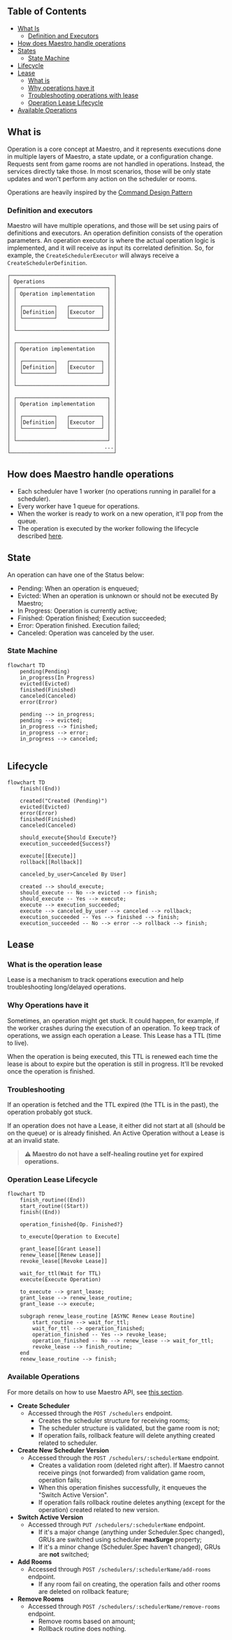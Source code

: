 Table of Contents
---

- [What Is](#what-is)
  - [Definition and Executors](#definition-and-executors)
- [How does Maestro handle operations](#how-does-maestro-handle-operations)
- [States](#state)
  - [State Machine](#state-machine)
- [Lifecycle](#lifecycle)
- [Lease](#lease)
  - [What is](#what-is-the-operation-lease)
  - [Why operations have it](#why-operations-have-it)
  - [Troubleshooting operations with lease](#troubleshooting)
  - [Operation Lease Lifecycle](#operation-lease-lifecycle)
- [Available Operations](#available-operations)


## What is
Operation is a core concept at Maestro, and it represents executions done in multiple layers of Maestro, a state update, or a configuration change. 
Requests sent from game rooms are not handled in operations. Instead, the services directly take those. 
In most scenarios, those will be only state updates and won't perform any action on the scheduler or rooms.

Operations are heavily inspired by the [Command Design Pattern](https://en.wikipedia.org/wiki/Command_pattern)

### Definition and executors

Maestro will have multiple operations, and those will be set using pairs of definitions and executors.
An operation definition consists of the operation parameters.
An operation executor is where the actual operation logic is implemented, and it will receive as input its correlated definition.
So, for example, the `CreateSchedulerExecutor` will always receive a `CreateSchedulerDefinition`.

```
┌─────────────────────────────────┐
│ Operations                      │
│ ┌─────────────────────────────┐ │
│ │ Operation implementation    │ │
│ │                             │ │
│ │ ┌──────────┐   ┌──────────┐ │ │
│ │ │Definition│   │Executor  │ │ │
│ │ └──────────┘   └──────────┘ │ │
│ │                             │ │
│ └─────────────────────────────┘ │
│                                 │
│ ┌─────────────────────────────┐ │
│ │ Operation implementation    │ │
│ │                             │ │
│ │ ┌──────────┐   ┌──────────┐ │ │
│ │ │Definition│   │Executor  │ │ │
│ │ └──────────┘   └──────────┘ │ │
│ │                             │ │
│ └─────────────────────────────┘ │
│                                 │
│ ┌─────────────────────────────┐ │
│ │ Operation implementation    │ │
│ │                             │ │
│ │ ┌──────────┐   ┌──────────┐ │ │
│ │ │Definition│   │Executor  │ │ │
│ │ └──────────┘   └──────────┘ │ │
│ │                             │ │
│ └─────────────────────────────┘ │
│                              ...│
└─────────────────────────────────┘
```

## How does Maestro handle operations
- Each scheduler have 1 worker (no operations running in parallel for a scheduler).
- Every worker have 1 queue for operations.
- When the worker is ready to work on a new operation, it'll pop from the queue.
- The operation is executed by the worker following the lifecycle described [here](#lifecycle).

## State
An operation can have one of the Status below:
- Pending: When an operation is enqueued;
- Evicted: When an operation is unknown or should not be executed By Maestro;
- In Progress: Operation is currently active; 
- Finished: Operation finished; Execution succeeded;
- Error: Operation finished. Execution failed;
- Canceled: Operation was canceled by the user.
### State Machine
```mermaid
flowchart TD
    pending(Pending)
    in_progress(In Progress)
    evicted(Evicted)
    finished(Finished)
    canceled(Canceled)
    error(Error)
    
    pending --> in_progress;
    pending --> evicted;
    in_progress --> finished;
    in_progress --> error;
    in_progress --> canceled;
	
```

## Lifecycle
```mermaid
flowchart TD
    finish((End))
    
    created("Created (Pending)")
    evicted(Evicted)
    error(Error)
    finished(Finished)
    canceled(Canceled)
    
    should_execute{Should Execute?}
    execution_succeeded{Success?}

    execute[[Execute]]
    rollback[[Rollback]]

    canceled_by_user>Canceled By User]
    
    created --> should_execute;
    should_execute -- No --> evicted --> finish;
    should_execute -- Yes --> execute;
    execute --> execution_succeeded;
    execute --> canceled_by_user --> canceled --> rollback;
    execution_succeeded -- Yes --> finished --> finish;
    execution_succeeded -- No --> error --> rollback --> finish;
```

## Lease
### What is the operation lease
Lease is a mechanism to track operations execution and help troubleshooting long/delayed operations. 
### Why Operations have it
Sometimes, an operation might get stuck. It could happen, for example, if the worker crashes during the execution of an operation.
To keep track of operations, we assign each operation a Lease.
This Lease has a TTL (time to live). 

When the operation is being executed, this TTL is renewed each time the lease is about to expire but the operation is still in progress.
It'll be revoked once the operation is finished.

### Troubleshooting
If an operation is fetched and the TTL expired (the TTL is in the past), the operation probably got stuck.

If an operation does not have a Lease, it either did not start at all (should be on the queue) or is already finished. 
An Active Operation without a Lease is at an invalid state.


>**⚠ Maestro do not have a self-healing routine yet for expired operations.**


### Operation Lease Lifecycle
```mermaid
flowchart TD
    finish_routine((End))
    start_routine((Start))
    finish((End))

    operation_finished{Op. Finished?}

    to_execute[Operation to Execute]

    grant_lease[[Grant Lease]]
    renew_lease[[Renew Lease]]
    revoke_lease[[Revoke Lease]]

    wait_for_ttl(Wait for TTL)
    execute(Execute Operation)

    to_execute --> grant_lease;
    grant_lease --> renew_lease_routine;
    grant_lease --> execute;
    
    subgraph renew_lease_routine [ASYNC Renew Lease Routine]
        start_routine --> wait_for_ttl;
        wait_for_ttl --> operation_finished;
        operation_finished -- Yes --> revoke_lease;
        operation_finished -- No --> renew_lease --> wait_for_ttl;
        revoke_lease --> finish_routine;
    end
    renew_lease_routine --> finish;
```

### Available Operations
For more details on how to use Maestro API, see [this section](https://topfreegames.github.io/maestro/OpenAPI/).
- **Create Scheduler**
  - Accessed through the `POST /schedulers` endpoint.
    - Creates the scheduler structure for receiving rooms; 
    - The scheduler structure is validated, but the game room is not;
    - If operation fails, rollback feature will delete anything created related to scheduler.
- **Create New Scheduler Version**
  - Accessed through the `POST /schedulers/:schedulerName` endpoint.
    - Creates a validation room (deleted right after).
    If Maestro cannot receive pings (not forwarded) from validation game room, operation fails;
    - When this operation finishes successfully, it enqueues the "Switch Active Version".
    - If operation fails rollback routine deletes anything (except for the operation) created related to new version.
- **Switch Active Version**
  - Accessed through `PUT /schedulers/:schedulerName` endpoint.
    - If it's a major change (anything under Scheduler.Spec changed), GRUs are switched using scheduler **maxSurge** property;
    - If it's a minor change (Scheduler.Spec haven't changed), GRUs are **not** switched;
- **Add Rooms**
  - Accessed through `POST /schedulers/:schedulerName/add-rooms` endpoint.
    - If any room fail on creating, the operation fails and other rooms are deleted on rollback feature;
- **Remove Rooms**
  - Accessed through `POST /schedulers/:schedulerName/remove-rooms` endpoint.
    - Remove rooms based on amount;
    - Rollback routine does nothing.